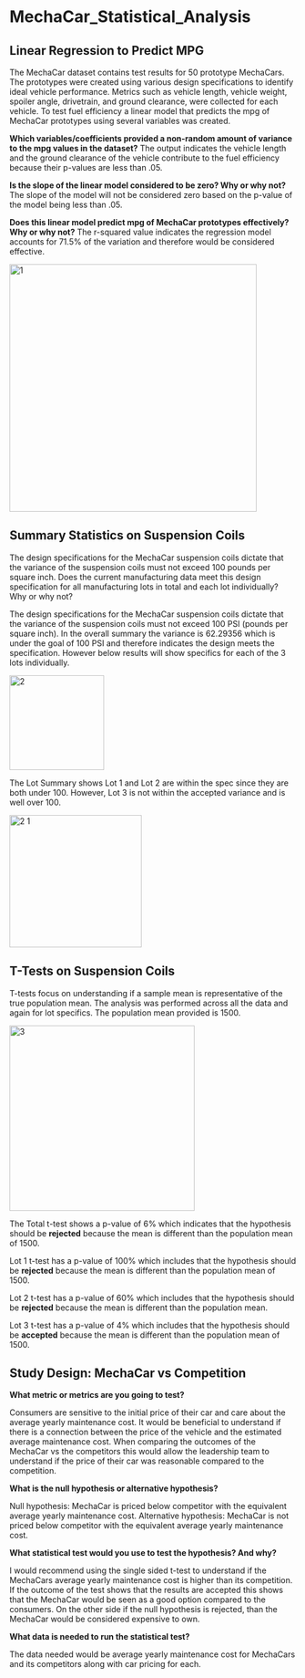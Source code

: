 # MechaCar_Statistical_Analysis

## Linear Regression to Predict MPG
The MechaCar dataset contains test results for 50 prototype MechaCars.  The prototypes were created using various design specifications to identify ideal vehicle performance.  Metrics such as vehicle length, vehicle weight, spoiler angle, drivetrain, and ground clearance, were collected for each vehicle.  To test fuel efficiency a linear model that predicts the mpg of MechaCar prototypes using several variables was created.

**Which variables/coefficients provided a non-random amount of variance to the mpg values in the dataset?**
The output indicates the vehicle length and the ground clearance of the vehicle contribute to the fuel efficiency because their p-values are less than .05.

**Is the slope of the linear model considered to be zero? Why or why not?**
The slope of the model will not be considered zero based on the p-value of the model being less than .05.

**Does this linear model predict mpg of MechaCar prototypes effectively? Why or why not?**
The r-squared value indicates the regression model accounts for 71.5% of the variation and therefore would be considered effective.

<img width="434" alt="1" src="https://user-images.githubusercontent.com/96347024/162636412-f0c2a8f4-240c-4b24-a409-d372ef91ffb1.png">



## Summary Statistics on Suspension Coils

The design specifications for the MechaCar suspension coils dictate that the variance of the suspension coils must not exceed 100 pounds per square inch. Does the current manufacturing data meet this design specification for all manufacturing lots in total and each lot individually? Why or why not?

The design specifications for the MechaCar suspension coils dictate that the variance of the suspension coils must not exceed 100 PSI (pounds per square inch). 
In the overall summary the variance is 62.29356 which is under the goal of 100 PSI and therefore indicates the design meets the specification.  However below results will show specifics for each of the 3 lots individually.

<img width="166" alt="2" src="https://user-images.githubusercontent.com/96347024/162636646-86364459-4b46-4eec-a503-3ee828fbb11f.png">

The Lot Summary shows Lot 1 and Lot 2 are within the spec since they are both under 100.  However, Lot 3 is not within the accepted variance and is well over 100.

<img width="232" alt="2 1" src="https://user-images.githubusercontent.com/96347024/162636709-5794bd90-dd22-46b5-97df-86af6ae3465e.png">


## T-Tests on Suspension Coils
T-tests focus on understanding if a sample mean is representative of the true population mean. The analysis was performed across all the data and again for lot specifics. The population mean provided is 1500.

<img width="325" alt="3" src="https://user-images.githubusercontent.com/96347024/162637042-f2826679-7a0c-4fe2-8d07-8778086e4aef.png">

The Total t-test shows a p-value of 6% which indicates that the hypothesis should be **rejected** because the mean is different than the population mean of 1500.

Lot 1 t-test has a p-value of 100% which includes that the hypothesis should be **rejected** because the mean is different than the population mean of 1500.

Lot 2 t-test has a p-value of 60% which includes that the hypothesis should be **rejected** because the mean is different than the population mean.

Lot 3 t-test has a p-value of 4% which includes that the hypothesis should be **accepted** because the mean is different than the population mean of 1500.


## Study Design: MechaCar vs Competition

**What metric or metrics are you going to test?**

Consumers are sensitive to the initial price of their car and care about the average yearly maintenance cost. It would be beneficial to understand if there is a connection between the price of the vehicle and the estimated average maintenance cost.  When comparing the outcomes of the MechaCar vs the competitors this would allow the leadership team to understand if the price of their car was reasonable compared to the competition.

**What is the null hypothesis or alternative hypothesis?**

Null hypothesis: MechaCar is priced below competitor with the equivalent average yearly maintenance cost. 
Alternative hypothesis: MechaCar is not priced below competitor with the equivalent average yearly maintenance cost.

**What statistical test would you use to test the hypothesis? And why?**

I would recommend using the single sided t-test to understand if the MechaCars average yearly maintenance cost is higher than its competition.  If the outcome of the test shows that the results are accepted this shows that the MechaCar would be seen as a good option compared to the consumers.  On the other side if the null hypothesis is rejected, than the MechaCar would be considered expensive to own.

**What data is needed to run the statistical test?**

The data needed would be average yearly maintenance cost for MechaCars and its competitors along with car pricing for each.

